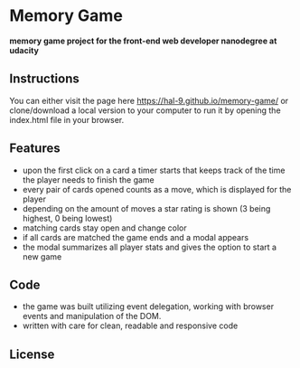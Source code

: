 # Memory Game
**memory game project for the front-end web developer nanodegree at udacity**

## Instructions

You can either visit the page here https://hal-9.github.io/memory-game/ or clone/download a local version to your computer to run it by opening the index.html file in your browser.

## Features

* upon the first click on a card a timer starts that keeps track of the time the player needs to finish the game
* every pair of cards opened counts as a move, which is displayed for the player
* depending on the amount of moves a star rating is shown (3 being highest, 0 being lowest)
* matching cards stay open and change color
* if all cards are matched the game ends and a modal appears
* the modal summarizes all player stats and gives the option to start a new game

## Code

* the game was built utilizing event delegation, working with browser events and manipulation of the DOM. 
* written with care for clean, readable and responsive code

## License

